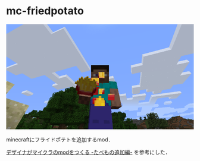 # mc-friedpotato

![](./screenshot.png)

minecraftにフライドポテトを追加するmod．

[デザイナがマイクラのmodをつくる -たべもの追加編-](http://logiclab.blog.jp/archives/minecraft_modding_fooditem) を参考にした．
